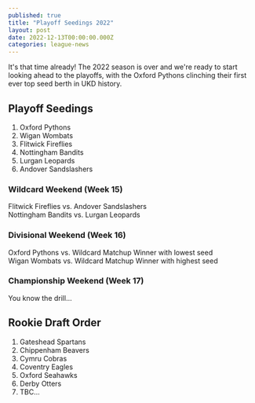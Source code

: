 ```yaml
---
published: true
title: "Playoff Seedings 2022"
layout: post
date: 2022-12-13T00:00:00.000Z
categories: league-news
---
```


It's that time already! The 2022 season is over and we're ready to start looking ahead to the playoffs, with the Oxford Pythons clinching their first ever top seed berth in UKD history. 

## Playoff Seedings

1. Oxford Pythons
2. Wigan Wombats
3. Flitwick Fireflies
4. Nottingham Bandits
5. Lurgan Leopards
6. Andover Sandslashers

### Wildcard Weekend (Week 15)

Flitwick Fireflies vs. Andover Sandslashers  
Nottingham Bandits vs. Lurgan Leopards

### Divisional Weekend (Week 16)

Oxford Pythons vs. Wildcard Matchup Winner with lowest seed  
Wigan Wombats vs. Wildcard Matchup Winner with highest seed

### Championship Weekend (Week 17)

You know the drill...

## Rookie Draft Order

1. Gateshead Spartans
2. Chippenham Beavers
3. Cymru Cobras
4. Coventry Eagles
5. Oxford Seahawks
6. Derby Otters
7. TBC...